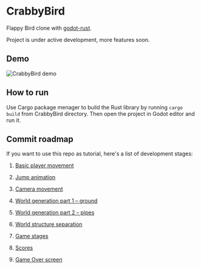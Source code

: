 # CrabbyBird
Flappy Bird clone with [godot-rust](https://github.com/godot-rust/godot-rust).

Project is under active development, more features soon.

## Demo

![CrabbyBird demo](https://thumbs.gfycat.com/ShortPhonyFairybluebird-size_restricted.gif)

## How to run

Use Cargo package menager to build the Rust library by running `cargo build` from CrabbyBird directory.
Then open the project in Godot editor and run it.

## Commit roadmap

If you want to use this repo as tutorial, here's a list of development stages:

1. [Basic player movement](https://github.com/edytapawlak/CrabbyBird/tree/99b4a6209a087088f59c8604780b8927cc92a855)

2. [Jump animation](https://github.com/edytapawlak/CrabbyBird/tree/7e2e2f8f0eb27acdecd45be78d133af260176236)

3. [Camera movement](https://github.com/edytapawlak/CrabbyBird/tree/d263480429b5e8f1b9651ab9389e2b24d2cd8001)

4. [World generation part 1 – ground](https://github.com/edytapawlak/CrabbyBird/tree/431c842e4c7631473de94cf578f517b27f54b873)

5. [World generation part 2 – pipes](https://github.com/edytapawlak/CrabbyBird/tree/66aa4f3d9d4613a0a215fbca8db21ada8d3dd775)

6. [World structure separation](https://github.com/edytapawlak/CrabbyBird/tree/7924030e8ccf8ddeae7ea4982d43efead3529e31)

7. [Game stages](https://github.com/edytapawlak/CrabbyBird/tree/3390de5f312d957e06a5f3be044bffd1993f92ec)

8. [Scores](https://github.com/edytapawlak/CrabbyBird/tree/c3d88b77ec98a87facea1ecc6ca7185a5d13058b)

9. [Game Over screen](https://github.com/edytapawlak/CrabbyBird/tree/8c5fabf65dfa33cfb6804b734d2ccc6d4f4e2807)
